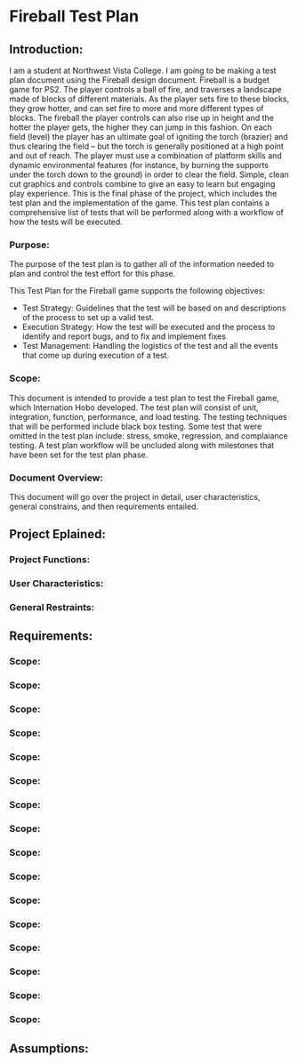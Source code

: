 <h1>Fireball Test Plan</h1>
<p><h2>Introduction:</h2> I am a student at Northwest Vista College. I am going to be making a test plan document using the Fireball design document. Fireball is a budget game for PS2. The player controls a ball of fire, and traverses a landscape made of blocks of different materials. As the player sets fire to these blocks, they grow hotter, and can set fire to more and more different types of blocks. The fireball the player controls can also rise up in height and the hotter the player gets, the higher they can jump in this fashion. On each field (level) the player has an ultimate goal of igniting the torch (brazier) and thus clearing the field – but the torch is generally positioned at a high point and out of reach. The player must use a combination of platform skills and dynamic environmental features (for instance, by burning the supports under the torch down to the ground) in order to clear the field. Simple, clean cut graphics and controls combine to give an easy to learn but engaging play experience. This is the final phase of the project, which includes the test plan and the implementation of the game. This test plan contains a comprehensive list of tests that will be performed along with a workflow of how the tests will be executed. </p>
<p><h3>Purpose:</h3> The purpose of the test plan is to gather all of the information needed to plan and control the test effort for this phase.</p>
<p>This Test Plan for the Fireball game supports the following objectives:</p>
    <ul>
        <li>Test Strategy: Guidelines that the test will be based on and descriptions of the process to set up a valid test.</li>
        <li>Execution Strategy: How the test will be executed and the process to identify and report bugs, and to fix and implement fixes</li>
        <li>Test Management: Handling the logistics of the test and all the events that come up during execution of a test.</li>
    </ul>
<p><h3>Scope:</h3> This document is intended to provide a test plan to test the Fireball game, which Internation Hobo developed. The test plan will consist of unit, integration, function, performance, and load testing. The testing techniques that will be performed include black box testing. Some test that were omitted in the test plan include: stress, smoke, regression, and complaiance testing. A test plan workflow will be uncluded along with milestones that have been set for the test plan phase.</p>
<p><h3>Document Overview:</h3> This document will go over the project in detail, user characteristics, general constrains, and then requirements entailed.</p>
<p><h2>Project Eplained:</h2></p>
<p><h3>Project Functions:</h3></p>
<p><h3>User Characteristics:</h3></p>
<p><h3>General Restraints:</h3></p>
<p><h2>Requirements:</h2></p>
<p><h3>Scope:</h3>
<p><h3>Scope:</h3>
<p><h3>Scope:</h3>
<p><h3>Scope:</h3>
<p><h3>Scope:</h3>
<p><h3>Scope:</h3>
<p><h3>Scope:</h3>
<p><h3>Scope:</h3>
<p><h3>Scope:</h3>
<p><h3>Scope:</h3>
<p><h3>Scope:</h3>
<p><h3>Scope:</h3>
<p><h3>Scope:</h3>
<p><h3>Scope:</h3>
<p><h3>Scope:</h3>
<p><h3>Scope:</h3>
<p><h2>Assumptions:</h2></p>

